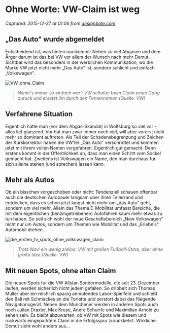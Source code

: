 # Ohne Worte: VW-Claim ist weg

_Captured: 2015-12-27 at 01:06 from [designbote.com](http://designbote.com/30924/ohne-worte-vw-claim-ist-weg)_

## „Das Auto" wurde abgemeldet

Entscheidend ist, was hinten rauskommt: Neben zu viel Abgasen und dem Ärger darum ist das bei VW vor allem der Wunsch nach mehr Demut. Sichtbar wird das besonders in der werblichen Kommunikation, wo die Marke VW jetzt nicht mehr „Das Auto" ist, sondern schlicht und einfach „Volkswagen".

![VW_ohne_Claim](http://designbote.com/wp-content/uploads/2015/12/VW_ohne_Claim)

> _Wenn's immer so einfach war': VW schaltet beim Claim einen Gang zuruck und ersetzt ihn durch den Firmennamen (Quelle: VW)_

## Verfahrene Situation

Eigentlich hatte man (vor dem Abgas-Skandal) in Wolfsburg so viel vor - alles lief glanzend. Vor hat man zwar immer noch viel, will aber vorerst nicht mehr so dominant auftreten. Als Teil der Schadensbegrenzung und Zeichen der Kurskorrektur haben die VW'ler „Das Auto" verschrottet und kommen jetzt mit ihrem vollen Namen vorgefahren. Eigentlich gut gemacht: Denn erstens kommt in der Öffentlichkeit an, dass man einen Schritt vom Sockel gemacht hat. Zweitens ist Volkswagen ein Name, den man durchaus fur sich alleine stehen (und sprechen) lassen kann.

## Mehr als Autos

Ob ein bisschen vorgeschoben oder nicht: Tendenziell schauen offenbar auch die deutschen Autobauer langsam uber ihren Tellerrand und entdecken, dass es schon jetzt langst nicht mehr um „das Auto" geht, sondern um viel mehr. Allein das Thema E-Mobilitat umfasst Bereiche, die mit dem eigentlichen (benzingetriebenen) Autofahren kaum mehr etwas zu tun haben. So soll sich wohl der neue Geschaftsbereich „New Volkswagen" nicht nur um Autos, sondern um Themen wie Mobilitat und das „Erlebnis" Automobil drehen.

![die_ersten_tv_spots_ohne_volkswagen_claim](http://designbote.com/wp-content/uploads/2015/12/die_ersten_tv_spots_ohne_volkswagen_claim)

> _Trotz Navi ein wenig ziellos: VW mit großen Fußball-Stars, aber ohne große Idee (Quelle: VW)_

## Mit neuen Spots, ohne alten Claim

Die neuen Spots fur die VW Allstar-Sondermodelle, die seit 23. Dezember laufen, werden sicherlich nicht jedem gefallen: So dribbelt sich Thomas Muller uber ein reichlich spacig anmutendes Labor-Spielfeld und schießt den Ball mit Schmackes an die Torlatte und zerstort dabei das fliegende Navigationsgerat. Neben dem Munchener werden in anderen Spots auch noch Julian Draxler, Max Kruse, Andre Schurrle und Maximilian Arnold zu sehen sein. Es bleibt abzuwarten, ob VW mit Spots wie diesem und ruckwarts eingeparktem Claim in die Erfolgsspur zuruckkehrt. Wirkliche Demut sieht wohl anders aus…
